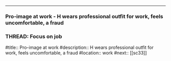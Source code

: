 ---
### Pro-image at work - H wears professional outfit for work, feels uncomfortable, a fraud
### THREAD: Focus on job

#title:: Pro-image at work
#description:: H wears professional outfit for work, feels uncomfortable, a fraud
#location:: work
#next:: [[sc33]]

